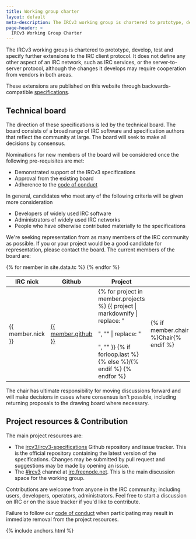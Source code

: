 ```yaml
---
title: Working group charter
layout: default
meta-description: The IRCv3 working group is chartered to prototype, develop and specify further extensions to the IRC client protocol.
page-header: >
  IRCv3 Working Group Charter
---
```


The IRCv3 working group is chartered to prototype, develop, test and specify further extensions to
the IRC client protocol. It does not define any other aspect of an IRC network, such as IRC services,
or the server-to-server protocol, although the changes it develops may require cooperation from vendors
in both areas.

These extensions are published on this website through backwards-compatible [specifications]({{site.baseurl}}/irc/).


## Technical board

The direction of these specifications is led by the technical board. The board consists of a broad range of IRC software and specification authors that reflect the community at large. The board will seek to make all decisions by consensus.

Nominations for new members of the board will be considered once the following pre-requisites are met:

- Demonstrated support of the IRCv3 specifications
- Approval from the existing board
- Adherence to the [code of conduct]({{site.baseurl}}/conduct.html)

In general, candidates who meet any of the following criteria will be given more consideration

- Developers of widely used IRC software
- Administrators of widely used IRC networks
- People who have otherwise contributed materially to the specifications

We're seeking representation from as many members of the IRC community as possible. If you or your project would be a good candidate for representation, please contact the board. The current members of the board are:

<table>
    <thead>
        <tr>
            <th>IRC nick</th>
            <th>Github</th>
            <th>Project</th>
            <th></th>
        </tr>
    </thead>
    <tbody>
        {% for member in site.data.tc %}
        <tr>
            <td>{{ member.nick }}</td>
            <td><a href="https://github.com/{{ member.github }}">{{ member.github }}</a></td>
            <td>
               {% for project in member.projects %}
                  {{ project | markdownify | replace: "<p>", "" | replace: "</p>", "" }}
                  {% if forloop.last %}{% else %}/{% endif %}
               {% endfor %}
            </td>
            <td>
               {% if member.chair %}Chair{% endif %}
            </td>
        </tr>
        {% endfor %}
    </tbody>
</table>

The chair has ultimate responsibility for moving discussions forward and will make decisions in cases where consensus isn't possible, including returning proposals to the drawing board where necessary.

## Project resources & Contribution

The main project resources are:

- The [ircv3/ircv3-specifications](https://github.com/ircv3/ircv3-specifications) Github repository and issue tracker.  This is the official repository containing the latest version of the specifications.  Changes may be submitted by pull request and suggestions may be made by opening an issue.
- The [#ircv3](ircs://irc.freenode.net:6697/#ircv3) channel at [irc.freenode.net](ircs://irc.freenode.net:6697/#ircv3).  This is the main discussion space for the working group.

Contributions are welcome from anyone in the IRC community; including users, developers, operators, administrators. Feel free to start a discussion on IRC or on the issue tracker if you'd like to contribute.
 
Failure to follow our [code of conduct]({{site.baseurl}}/conduct.html) when participating may result in immediate removal from the project resources.

{% include anchors.html %}